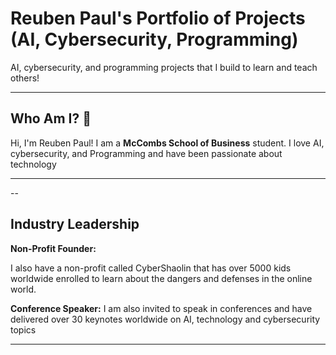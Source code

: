 # Reuben Paul's Portfolio of Projects (AI, Cybersecurity, Programming)

AI, cybersecurity, and programming projects that I build to learn and teach others!

---
## Who Am I? 🤘

Hi, I'm Reuben Paul! I am a **McCombs School of Business** student.
I love AI, cybersecurity, and Programming and have been passionate about technology 

---


--

## Industry Leadership
**Non-Profit Founder:**

I also have a non-profit called CyberShaolin that has over 5000 kids worldwide enrolled to learn about the dangers and defenses in the online world. 

**Conference Speaker:**
I am also invited to speak in conferences and have delivered over 30 keynotes worldwide on AI, technology and cybersecurity topics

---

